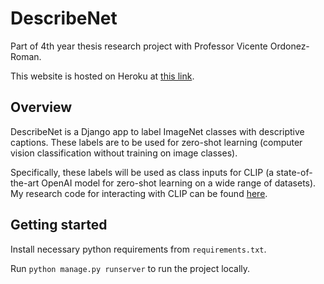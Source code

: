 # DescribeNet

Part of 4th year thesis research project with Professor Vicente Ordonez-Roman. 

This website is hosted on Heroku at [this link](https://describenet.herokuapp.com/).

## Overview

DescribeNet is a Django app to label ImageNet classes with descriptive captions. These labels are to be used for zero-shot learning (computer vision classification without training on image classes). 

Specifically, these labels will be used as class inputs for CLIP (a state-of-the-art OpenAI model for zero-shot learning on a wide range of datasets). My research code for interacting with CLIP can be found [here](https://github.com/NikashS/VisionResearch).

## Getting started

Install necessary python requirements from `requirements.txt`.

Run `python manage.py runserver` to run the project locally.